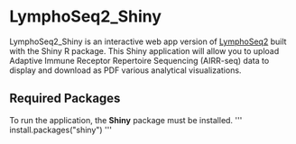 # LymphoSeq2_Shiny

LymphoSeq2_Shiny is an interactive web app version of [LymphoSeq2](https://github.com/shashidhar22/LymphoSeq2/tree/v0.0.0.9000) built with the Shiny R package. This Shiny application will allow you to upload Adaptive Immune Receptor Repertoire Sequencing (AIRR-seq) data to display and download as PDF various analytical visualizations. 

## Required Packages

To run the application, the **Shiny** package must be installed.
'''
install.packages("shiny")
'''
